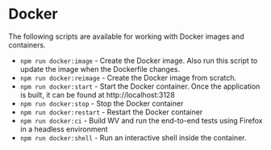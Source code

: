 # Docker

The following scripts are available for working with Docker images and containers.

- `npm run docker:image` - Create the Docker image. Also run this script to update the image when the Dockerfile changes.
- `npm run docker:reimage` - Create the Docker image from scratch.
- `npm run docker:start` - Start the Docker container. Once the application is built, it can be found at http://localhost:3128
- `npm run docker:stop` - Stop the Docker container
- `npm run docker:restart` - Restart the Docker container
- `npm run docker:ci` -   Build WV and run the end-to-end tests using Firefox in a headless environment
- `npm run docker:shell` - Run an interactive shell inside the container.

